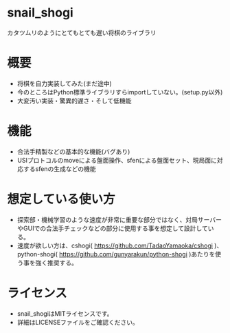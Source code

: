 # snail_shogi
カタツムリのようにとてもとても遅い将棋のライブラリ

# 概要
- 将棋を自力実装してみた(まだ途中)
- 今のところはPython標準ライブラリすらimportしていない。(setup.py以外)
- 大変汚い実装・驚異的遅さ・そして低機能

# 機能
- 合法手精製などの基本的な機能(バグあり)
- USIプロトコルのmoveによる盤面操作、sfenによる盤面セット、現局面に対応するsfenの生成などの機能

# 想定している使い方
- 探索部・機械学習のような速度が非常に重要な部分ではなく、対局サーバーやGUIでの合法手チェックなどの部分に使用する事を想定して設計している。
- 速度が欲しい方は、cshogi( https://github.com/TadaoYamaoka/cshogi )、
python-shogi( https://github.com/gunyarakun/python-shogi )あたりを使う事を強く推奨する。

# ライセンス
- snail_shogiはMITライセンスです。
- 詳細はLICENSEファイルをご確認ください。
